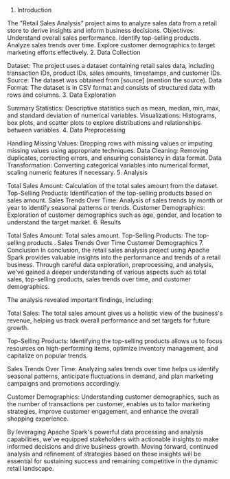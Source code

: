1. Introduction

The "Retail Sales Analysis" project aims to analyze sales data from a retail store to derive insights and inform business decisions.
Objectives:
Understand overall sales performance.
Identify top-selling products.
Analyze sales trends over time.
Explore customer demographics to target marketing efforts effectively.
2. Data Collection

Dataset: The project uses a dataset containing retail sales data, including transaction IDs, product IDs, sales amounts, timestamps, and customer IDs.
Source: The dataset was obtained from [source] (mention the source).
Data Format: The dataset is in CSV format and consists of structured data with rows and columns.
3. Data Exploration

Summary Statistics: Descriptive statistics such as mean, median, min, max, and standard deviation of numerical variables.
Visualizations: Histograms, box plots, and scatter plots to explore distributions and relationships between variables.
4. Data Preprocessing

Handling Missing Values: Dropping rows with missing values or imputing missing values using appropriate techniques.
Data Cleaning: Removing duplicates, correcting errors, and ensuring consistency in data format.
Data Transformation: Converting categorical variables into numerical format, scaling numeric features if necessary.
5. Analysis

Total Sales Amount: Calculation of the total sales amount from the dataset.
Top-Selling Products: Identification of the top-selling products based on sales amount.
Sales Trends Over Time: Analysis of sales trends by month or year to identify seasonal patterns or trends.
Customer Demographics: Exploration of customer demographics such as age, gender, and location to understand the target market.
6. Results

Total Sales Amount: Total sales amount.
Top-Selling Products: The top-selling products .
Sales Trends Over Time
Customer Demographics
7. Conclusion
In conclusion, the retail sales analysis project using Apache Spark provides valuable insights into the performance and trends of a retail business. Through careful data exploration, preprocessing, and analysis, we've gained a deeper understanding of various aspects such as total sales, top-selling products, sales trends over time, and customer demographics.

The analysis revealed important findings, including:

Total Sales: The total sales amount gives us a holistic view of the business's revenue, helping us track overall performance and set targets for future growth.

Top-Selling Products: Identifying the top-selling products allows us to focus resources on high-performing items, optimize inventory management, and capitalize on popular trends.

Sales Trends Over Time: Analyzing sales trends over time helps us identify seasonal patterns, anticipate fluctuations in demand, and plan marketing campaigns and promotions accordingly.

Customer Demographics: Understanding customer demographics, such as the number of transactions per customer, enables us to tailor marketing strategies, improve customer engagement, and enhance the overall shopping experience.

By leveraging Apache Spark's powerful data processing and analysis capabilities, we've equipped stakeholders with actionable insights to make informed decisions and drive business growth. Moving forward, continued analysis and refinement of strategies based on these insights will be essential for sustaining success and remaining competitive in the dynamic retail landscape.
